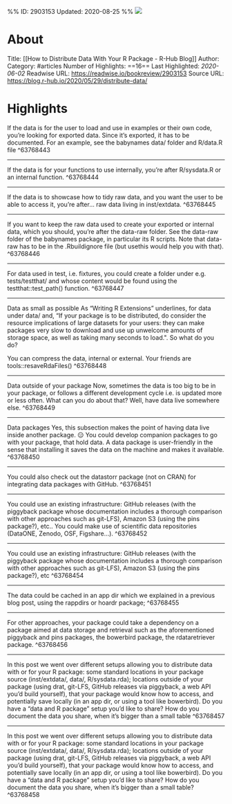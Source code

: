 %%
ID: 2903153
Updated: 2020-08-25
%%
![](https://readwise-assets.s3.amazonaws.com/static/images/article1.be68295a7e40.png)

# About
Title: [[How to Distribute Data With Your R Package - R-Hub Blog]]
Author: 
Category: #articles
Number of Highlights: ==16==
Last Highlighted: *2020-06-02*
Readwise URL: https://readwise.io/bookreview/2903153
Source URL: https://blog.r-hub.io/2020/05/29/distribute-data/


# Highlights 
If the data is for the user to load and use in examples or their own code, you’re looking for exported data. Since it’s exported, it has to be documented. For an example, see the babynames data/ folder and R/data.R file  ^63768443

---

If the data is for your functions to use internally, you’re after R/sysdata.R or an internal function.  ^63768444

---

If the data is to showcase how to tidy raw data, and you want the user to be able to access it, you’re after… raw data living in inst/extdata.  ^63768445

---

If you want to keep the raw data used to create your exported or internal data, which you should, you’re after the data-raw folder. See the data-raw folder of the babynames package, in particular its R scripts. Note that data-raw has to be in the .Rbuildignore file (but usethis would help you with that).  ^63768446

---

For data used in test, i.e. fixtures, you could create a folder under e.g. tests/testthat/ and whose content would be found using the testthat::test_path() function.  ^63768447

---

Data as small as possible
As “Writing R Extensions” underlines, for data under data/ and, “If your package is to be distributed, do consider the resource implications of large datasets for your users: they can make packages very slow to download and use up unwelcome amounts of storage space, as well as taking many seconds to load.". So what do you do?

You can compress the data, internal or external. Your friends are tools::resaveRdaFiles()  ^63768448

---

Data outside of your package
Now, sometimes the data is too big to be in your package, or follows a different development cycle i.e. is updated more or less often. What can you do about that? Well, have data live somewhere else.  ^63768449

---

Data packages
Yes, this subsection makes the point of having data live inside another package. 😑 You could develop companion packages to go with your package, that hold data. A data package is user-friendly in the sense that installing it saves the data on the machine and makes it available.  ^63768450

---

You could also check out the datastorr package (not on CRAN) for integrating data packages with GitHub.  ^63768451

---

You could use an existing infrastructure: GitHub releases (with the piggyback package whose documentation includes a thorough comparison with other approaches such as git-LFS), Amazon S3 (using the pins package?), etc.. You could make use of scientific data repositories (DataONE, Zenodo, OSF, Figshare…).  ^63768452

---

You could use an existing infrastructure: GitHub releases (with the piggyback package whose documentation includes a thorough comparison with other approaches such as git-LFS), Amazon S3 (using the pins package?), etc  ^63768454

---

The data could be cached in an app dir which we explained in a previous blog post, using the rappdirs or hoardr package;  ^63768455

---

For other approaches, your package could take a dependency on a package aimed at data storage and retrieval such as the aforementioned piggyback and pins packages, the bowerbird package, the rdataretriever package.  ^63768456

---

In this post we went over different setups allowing you to distribute data with or for your R package: some standard locations in your package source (inst/extdata/, data/, R/sysdata.rda); locations outside of your package (using drat, git-LFS, GitHub releases via piggyback, a web API you’d build yourself), that your package would know how to access, and potentially save locally (in an app dir, or using a tool like bowerbird). Do you have a “data and R package” setup you’d like to share? How do you document the data you share, when it’s bigger than a small table  ^63768457

---

In this post we went over different setups allowing you to distribute data with or for your R package: some standard locations in your package source (inst/extdata/, data/, R/sysdata.rda); locations outside of your package (using drat, git-LFS, GitHub releases via piggyback, a web API you’d build yourself), that your package would know how to access, and potentially save locally (in an app dir, or using a tool like bowerbird). Do you have a “data and R package” setup you’d like to share? How do you document the data you share, when it’s bigger than a small table?  ^63768458

